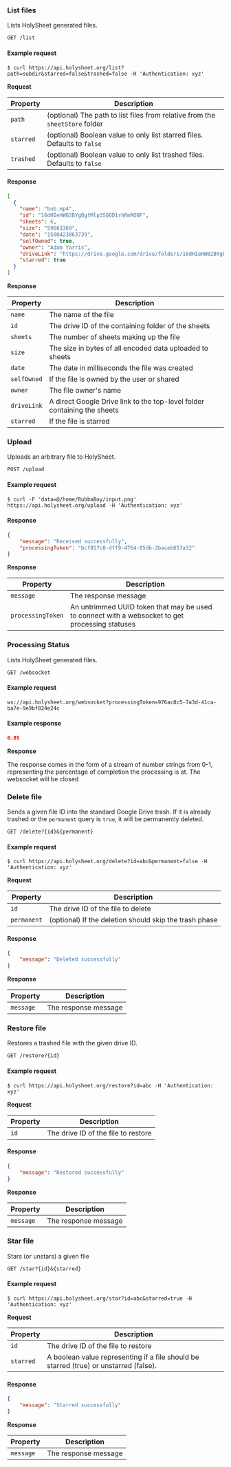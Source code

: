 ### List files

Lists HolySheet generated files.

```endpoint
GET /list
```

#### Example request

```curl
$ curl https://api.holysheet.org/list?path=subdir&starred=false&trashed=false -H 'Authentication: xyz'
```

**Request**

| Property  | Description                                                  |
| --------- | ------------------------------------------------------------ |
| `path`    | (optional) The path to list files from relative from the `sheetStore` folder |
| `starred` | (optional) Boolean value to only list starred files. Defaults to `false` |
| `trashed` | (optional) Boolean value to only list trashed files. Defaults to `false` |



#### Response

```json
[
  {
    "name": "bob.mp4",
    "id": "16dHIeHW82BYgBgfMlp3SQ8D1rhRmRO0F",
    "sheets": 6,
    "size": "59663369",
    "date": "1580423863739",
    "selfOwned": true,
    "owner": "Adam Yarris",
    "driveLink": "https://drive.google.com/drive/folders/16dHIeHW82BYgBgfMlp3SQ8D1rhRmRO0F",
    "starred": true
  }
]
```

**Response**

| Property    | Description                                                  |
| ----------- | ------------------------------------------------------------ |
| `name`      | The name of the file                                         |
| `id`        | The drive ID of the containing folder of the sheets          |
| `sheets`    | The number of sheets making up the file                      |
| `size`      | The size in bytes of all encoded data uploaded to sheets     |
| `date`      | The date in milliseconds the file was created                |
| `selfOwned` | If the file is owned by the user or shared                   |
| `owner`     | The file owner's name                                        |
| `driveLink` | A direct Google Drive link to the top-level folder containing the sheets |
| `starred`   | If the file is starred                                       |



### Upload

Uploads an arbitrary file to HolySheet.

```endpoint
POST /upload
```

#### Example request

```curl
$ curl -F 'data=@/home/RubbaBoy/input.png' https://api.holysheet.org/upload -H 'Authentication: xyz'
```

#### Response

```json
{
    "message": "Received successfully",
    "processingToken": "bcf857c0-dff9-4764-85db-2baceb657a32"
}
```

**Response**

| Property          | Description                                                  |
| ----------------- | ------------------------------------------------------------ |
| `message`         | The response message                                         |
| `processingToken` | An untrimmed UUID token that may be used to connect with a websocket to get processing statuses |



### Processing Status

Lists HolySheet generated files.

```endpoint
GET /websocket
```

#### Example request

```curl
ws://api.holysheet.org/websocket?processingToken=976ac8c5-7a3d-41ca-ba7e-9e9bf824e24c
```

#### Example response

```json
0.85
```

**Response**

The response comes in the form of a stream of number strings from 0-1, representing the percentage of completion the processing is at. The websocket will be closed 



### Delete file

Sends a given file ID into the standard Google Drive trash. If it is already trashed or the `permanent` query is `true`, it will be permanently deleted.

```endpoint
GET /delete?{id}&{permanent}
```

#### Example request

```curl
$ curl https://api.holysheet.org/delete?id=abc&permanent=false -H 'Authentication: xyz'
```

**Request**

| Property    | Description                                            |
| ----------- | ------------------------------------------------------ |
| `id`        | The drive ID of the file to delete                     |
| `permanent` | (optional) If the deletion should skip the trash phase |



#### Response

```json
{
    "message": "Deleted successfully"
}
```

**Response**

| Property  | Description          |
| --------- | -------------------- |
| `message` | The response message |



### Restore file

Restores a trashed file with the given drive ID.

```endpoint
GET /restore?{id}
```

#### Example request

```curl
$ curl https://api.holysheet.org/restore?id=abc -H 'Authentication: xyz'
```

**Request**

| Property | Description                         |
| -------- | ----------------------------------- |
| `id`     | The drive ID of the file to restore |



#### Response

```json
{
    "message": "Restored successfully"
}
```

**Response**

| Property  | Description          |
| --------- | -------------------- |
| `message` | The response message |



### Star file

Stars (or unstars) a given file

```endpoint
GET /star?{id}&{starred}
```

#### Example request

```curl
$ curl https://api.holysheet.org/star?id=abc&starred=true -H 'Authentication: xyz'
```

**Request**

| Property  | Description                                                  |
| --------- | ------------------------------------------------------------ |
| `id`      | The drive ID of the file to restore                          |
| `starred` | A boolean value representing if a file should be starred (true) or unstarred (false). |



#### Response

```json
{
    "message": "Starred successfully"
}
```

**Response**

| Property  | Description          |
| --------- | -------------------- |
| `message` | The response message |
